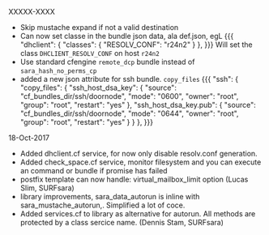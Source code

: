 XXXXX-XXXX
  * Skip mustache expand if not a valid destination
  * Can now set classe in the bundle json data, ala def.json, egL
{{{
        "dhclient": {
            "classes": { 
                "RESOLV_CONF": "r24n2"
            }
        },
}}}
Will set the class `DHCLIENT_RESOLV_CONF` on host `r24n2`
 * Use standard cfengine `remote_dcp` bundle instead of `sara_hash_no_perms_cp`
 * added a new json attribute for ssh bundle. `copy_files`
{{{
"ssh": {
    "copy_files": {
        "ssh_host_dsa_key": { "source": "cf_bundles_dir/ssh/doornode", "mode": "0600", "owner": "root", "group": "root", "restart": "yes" },
        "ssh_host_dsa_key.pub": { "source": "cf_bundles_dir/ssh/doornode", "mode": "0644", "owner": "root", "group": "root", "restart": "yes" }
    }
},
}}}

18-Oct-2017
  * Added dhclient.cf service,  for now only disable resolv.conf generation.
  * Added check\_space.cf service, monitor filesystem and you can execute an command or bundle if promise has failed
  * postfix template can now handle: virtual\_mailbox\_limit  option (Lucas Slim, SURFsara)
  * library improvements, sara\_data\_autorun is inline with sara\_mustache\_autorun,. Simplified a lot of coce.
  * Added services.cf to library as alternative for autorun. All methods are protected by a class sercice name. (Dennis Stam, SURFsara)
 
